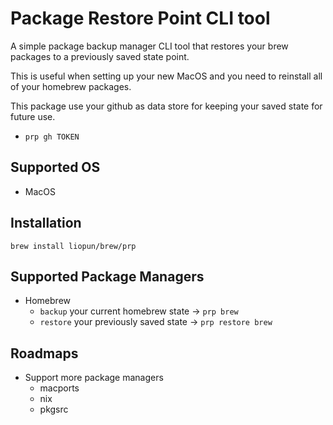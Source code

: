 # Package Restore Point CLI tool
A simple package backup manager CLI tool that restores your brew packages to a previously saved state point.

This is useful when setting up your new MacOS and you need to reinstall all of your homebrew packages.

This package use your github as data store for keeping your saved state for future use.

- `prp gh TOKEN`

## Supported OS
- MacOS

## Installation
`brew install liopun/brew/prp`

## Supported Package Managers
- Homebrew
    - `backup` your current homebrew state -> `prp brew`
    - `restore` your previously saved state -> `prp restore brew`

## Roadmaps
- Support more package managers
    - macports
    - nix
    - pkgsrc
